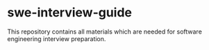 # swe-interview-guide
This repository contains all materials which are needed for software engineering interview preparation.
